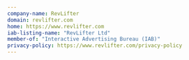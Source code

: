 ```yaml
---
company-name: RevLifter
domain: revlifter.com
home: https://www.revlifter.com
iab-listing-name: "RevLifter Ltd"
member-of: "Interactive Advertising Bureau (IAB)"
privacy-policy: https://www.revlifter.com/privacy-policy
---
```




